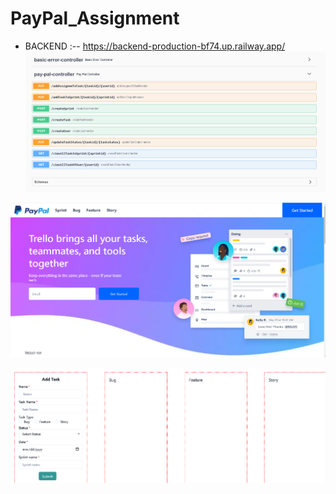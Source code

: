 # PayPal_Assignment

- BACKEND :-- https://backend-production-bf74.up.railway.app/
![Untitled-2](https://github.com/nitish906/PayPal_Assignment/blob/main/Backend.png)

![Untitled-2](https://github.com/nitish906/PayPal_Assignment/blob/main/image1.png)

![Untitled-2](https://github.com/nitish906/PayPal_Assignment/blob/main/Images2.png)
